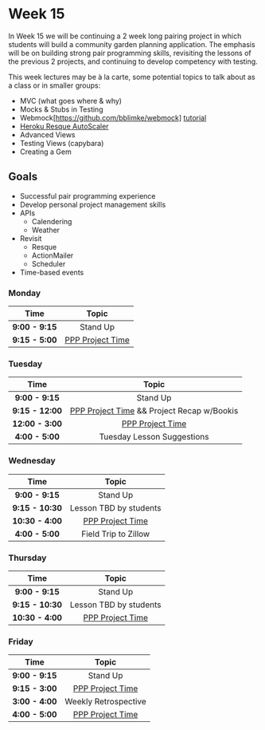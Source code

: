 # Week 15

In Week 15 we will be continuing a 2 week long pairing project in which students will build a community garden planning application. The emphasis will be on building strong pair programming skills, revisiting the lessons of the previous 2 projects, and continuing to develop competency with testing.

This week lectures may be à la carte, some potential topics to talk about as a class or in smaller groups:

- MVC (what goes where & why)
- Mocks & Stubs in Testing
- Webmock[https://github.com/bblimke/webmock] [tutorial](http://marnen.github.io/webmock-presentation/webmock.html#(1))
- [Heroku Resque AutoScaler](https://github.com/G5/heroku_resque_autoscaler)
- Advanced Views
- Testing Views (capybara)
- Creating a Gem

## Goals
- Successful pair programming experience
- Develop personal project management skills
- APIs
    + Calendering
    + Weather
- Revisit
    + Resque
    + ActionMailer
    + Scheduler
- Time-based events

### Monday

| Time            | Topic                                     |
|:---------------:|:-----------------------------------------:|
| **9:00 - 9:15** | Stand Up                                  |
| **9:15 - 5:00** | [PPP Project Time](../week14/p_patch_planner.md) |


### Tuesday

| Time            | Topic                                     |
|:---------------:|:-----------------------------------------:|
| **9:00 - 9:15** | Stand Up                                  |
| **9:15 - 12:00** | [PPP Project Time](../week14/p_patch_planner.md) && Project Recap w/Bookis |
| **12:00 - 3:00** | [PPP Project Time](../week14/p_patch_planner.md) |
| **4:00 - 5:00** | Tuesday Lesson Suggestions |


### Wednesday
| Time              | Topic                                     |
|:-----------------:|:-----------------------------------------:|
| **9:00 - 9:15**   | Stand Up                                  |
| **9:15 - 10:30**   | Lesson TBD by students                   |
| **10:30 - 4:00**  | [PPP Project Time](../week14/p_patch_planner.md) |
| **4:00 - 5:00**  | Field Trip to Zillow |


### Thursday

| Time            | Topic                                     |
|:---------------:|:-----------------------------------------:|
| **9:00 - 9:15** | Stand Up                                  |
| **9:15 - 10:30**   | Lesson TBD by students                   |
| **10:30 - 4:00** | [PPP Project Time](../week14/p_patch_planner.md) |


### Friday

| Time            | Topic                                     |
|:---------------:|:-----------------------------------------:|
| **9:00 - 9:15** | Stand Up                                  |
| **9:15 - 3:00** | [PPP Project Time](../week14/p_patch_planner.md) |
| **3:00 - 4:00** | Weekly Retrospective                      |
| **4:00 - 5:00** | [PPP Project Time](../week14/p_patch_planner.md) |
